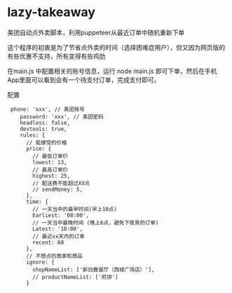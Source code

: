 # lazy-takeaway
美团自动点外卖脚本，利用puppeteer从最近订单中随机重新下单

这个程序的初衷是为了节省点外卖的时间（选择困难症用户），但又因为网页版的有些优惠不支持，所有变得有些鸡肋

在main.js 中配置相关的账号信息，运行 node main.js 即可下单，然后在手机App里面可以看到会有一个待支付订单，完成支付即可。

配置
```
 phone: 'xxx', // 美团账号
    password: 'xxx', // 美团密码
    headless: false,
    devtools: true,
    rules: {
      // 能接受的价格
      price: {
        // 最低订单价
        lowest: 13,
        // 最高订单价
        highest: 25,
        // 配送费不能超过XX元
        // sendMoney: 5,
      },
      time: {
        // 一天当中的最早时间(早上10点)
        Earliest: '08:00',
        // 一天当中最晚时间 (晚上6点，避免下夜宵的订单) 
        Latest: '18:00',
        // 最近xx天内的订单
        recent: 60
      },
      // 不想点的商家和商品
      ignore: {
        shopNameList: ['新白鹿餐厅（西城广场店）'],
        // productNameList: ['煎饼']
      }
```
